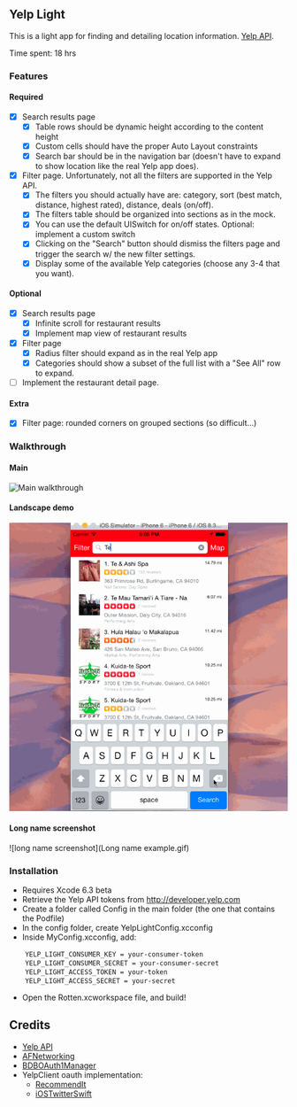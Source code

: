 ## Yelp Light

This is a light app for finding and detailing location information. [Yelp API](http://www.yelp.com/developers).

Time spent: 18 hrs

### Features

#### Required

- [X] Search results page
   - [X] Table rows should be dynamic height according to the content height
   - [X] Custom cells should have the proper Auto Layout constraints
   - [X] Search bar should be in the navigation bar (doesn't have to expand to show location like the real Yelp app does).
- [X] Filter page. Unfortunately, not all the filters are supported in the Yelp API.
   - [X] The filters you should actually have are: category, sort (best match, distance, highest rated), distance, deals (on/off).
   - [X] The filters table should be organized into sections as in the mock.
   - [X] You can use the default UISwitch for on/off states. Optional: implement a custom switch
   - [X] Clicking on the "Search" button should dismiss the filters page and trigger the search w/ the new filter settings.
   - [X] Display some of the available Yelp categories (choose any 3-4 that you want).

#### Optional

- [X] Search results page
   - [X] Infinite scroll for restaurant results
   - [X] Implement map view of restaurant results
- [X] Filter page
   - [X] Radius filter should expand as in the real Yelp app
   - [X] Categories should show a subset of the full list with a "See All" row to expand.
- [ ] Implement the restaurant detail page.

#### Extra

- [X] Filter page: rounded corners on grouped sections (so difficult...)

### Walkthrough

#### Main
![Main walkthrough](yelpdemo2.gif)


#### Landscape demo
![Landscape demo](yelpdemo3a.gif)

#### Long name screenshot
![long name screenshot](Long name example.gif)

### Installation
* Requires Xcode 6.3 beta
* Retrieve the Yelp API tokens from http://developer.yelp.com
* Create a folder called Config in the main folder (the one that contains the Podfile)
* In the config folder, create YelpLightConfig.xcconfig
* Inside MyConfig.xcconfig, add:

````
    YELP_LIGHT_CONSUMER_KEY = your-consumer-token
    YELP_LIGHT_CONSUMER_SECRET = your-consumer-secret
    YELP_LIGHT_ACCESS_TOKEN = your-token
    YELP_LIGHT_ACCESS_SECRET = your-secret
````

* Open the Rotten.xcworkspace file, and build!


Credits
---------
* [Yelp API](http://www.yelp.com/developers)
* [AFNetworking](https://github.com/AFNetworking/AFNetworking)
* [BDBOAuth1Manager](https://github.com/bdbergeron/BDBOAuth1Manager)
* YelpClient oauth implementation:
   * [RecommendIt](https://github.com/derrickshowers/RecommendIt)
   * [iOSTwitterSwift](https://github.com/alexnj/iOSTwitterSwift)
